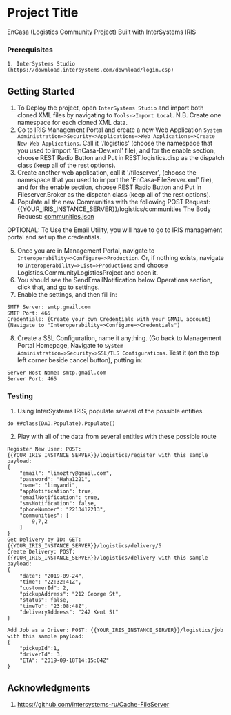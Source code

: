 # Project Title

EnCasa (Logistics Community Project) Built with InterSystems IRIS

### Prerequisites

```
1. InterSystems Studio (https://download.intersystems.com/download/login.csp)
```

## Getting Started

1. To Deploy the project, open `InterSystems Studio` and import both cloned XML files by navigating to `Tools->Import Local`. N.B. Create one namespace for each cloned XML data.
2. Go to IRIS Management Portal and create a new Web Application `System Administration=>Security=>Applications=>Web Applications=>Create New Web Applications`. Call it '/logistics' (choose the namespace that you used to import 'EnCasa-Dev.xml' file), and for the enable section, choose REST Radio Button and Put in REST.logistics.disp as the dispatch class (keep all of the rest options).
3. Create another web application, call it '/fileserver', (choose the namespace that you used to import the 'EnCasa-FileServer.xml' file), and for the enable section, choose REST Radio Button and Put in Fileserver.Broker as the dispatch class (keep all of the rest options).
4. Populate all the new Communities with the following POST Request:
{{YOUR_IRIS_INSTANCE_SERVER}}/logistics/communities
The Body Request: [communities.json](communities.json)

OPTIONAL:
To Use the Email Utility, you will have to go to IRIS management portal and set up the credentials.


5. Once you are in Management Portal, navigate to `Interoperability=>Configure=>Production`. Or, if nothing exists, navigate to `Interoperability=>List=>Productions` and choose Logistics.CommunityLogisticsProject and open it. 
6. You should see the SendEmailNotification below Operations section, click that, and go to settings. 
7. Enable the settings, and then fill in:
```
SMTP Server: smtp.gmail.com
SMTP Port: 465
Credentials: {Create your own Credentials with your GMAIL account} (Navigate to "Interoperability=>Configure=>Credentials")
```
8. Create a SSL Configuration, name it anything. (Go back to Management Portal Homepage, Navigate to `System Administration=>Security=>SSL/TLS Configurations`. Test it (on the top left corner beside cancel button), putting in:
```
Server Host Name: smtp.gmail.com
Server Port: 465
```


### Testing

1. Using InterSystems IRIS, populate several of the possible entities.
```
do ##class(DAO.Populate).Populate()
```

2. Play with all of the data from several entities with these possible route

```
Register New User: POST: {{YOUR_IRIS_INSTANCE_SERVER}}/logistics/register with this sample payload:
{
    "email": "limoztry@gmail.com",
    "password": "Haha1221",
    "name": "limyandi",
    "appNotification": true,
    "emailNotification": true,
    "smsNotification": false,
    "phoneNumber": "2213412213",
    "communities": [
        9,7,2
    ]
}
Get Delivery by ID: GET: {{YOUR_IRIS_INSTANCE_SERVER}}/logistics/delivery/5
Create Delivery: POST: {{YOUR_IRIS_INSTANCE_SERVER}}/logistics/delivery with this sample payload:
{
    "date": "2019-09-24",
    "time": "22:32:41Z",
    "customerId": 2,
    "pickupAddress": "212 George St",
    "status": false,
    "timeTo": "23:08:48Z",
    "deliveryAddress": "242 Kent St"
}

Add Job as a Driver: POST: {{YOUR_IRIS_INSTANCE_SERVER}}/logistics/job with this sample payload:
{
    "pickupId":1, 
    "driverId": 3,
    "ETA": "2019-09-18T14:15:04Z"
}
```

## Acknowledgments

1. https://github.com/intersystems-ru/Cache-FileServer

